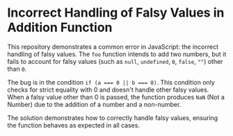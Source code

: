 # Incorrect Handling of Falsy Values in Addition Function

This repository demonstrates a common error in JavaScript: the incorrect handling of falsy values.  The `foo` function intends to add two numbers, but it fails to account for falsy values (such as `null`, `undefined`, `0`, `false`, `""`) other than `0`.

The bug is in the condition `if (a === 0 || b === 0)`. This condition only checks for strict equality with 0 and doesn't handle other falsy values.  When a falsy value other than 0 is passed, the function produces `NaN` (Not a Number) due to the addition of a number and a non-number.

The solution demonstrates how to correctly handle falsy values, ensuring the function behaves as expected in all cases.
